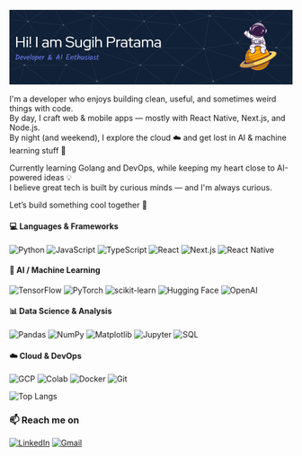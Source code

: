 
![hi there](./src/github-header.png)

I'm a developer who enjoys building clean, useful, and sometimes weird things with code.  
By day, I craft web & mobile apps — mostly with React Native, Next.js, and Node.js.  
By night (and weekend), I explore the cloud ☁️ and get lost in AI & machine learning stuff 🤖

Currently learning Golang and DevOps, while keeping my heart close to AI-powered ideas 💡  
I believe great tech is built by curious minds — and I'm always curious.

Let’s build something cool together 🚀

#### 💻 Languages & Frameworks
![Python](https://img.shields.io/badge/-Python-3776AB?style=flat&logo=python&logoColor=white)
![JavaScript](https://img.shields.io/badge/-JavaScript-F7DF1E?style=flat&logo=javascript&logoColor=black)
![TypeScript](https://img.shields.io/badge/-TypeScript-3178C6?style=flat&logo=typescript&logoColor=white)
![React](https://img.shields.io/badge/-React-20232A?style=flat&logo=react)
![Next.js](https://img.shields.io/badge/-Next.js-black?style=flat&logo=next.js)
![React Native](https://img.shields.io/badge/-React%20Native-61DAFB?style=flat&logo=react&logoColor=black)


#### 🧠 AI / Machine Learning
![TensorFlow](https://img.shields.io/badge/-TensorFlow-FF6F00?style=flat&logo=tensorflow&logoColor=white)
![PyTorch](https://img.shields.io/badge/-PyTorch-EE4C2C?style=flat&logo=pytorch&logoColor=white)
![scikit-learn](https://img.shields.io/badge/-scikit--learn-F7931E?style=flat&logo=scikit-learn&logoColor=white)
![Hugging Face](https://img.shields.io/badge/-HuggingFace-FFD21F?style=flat&logo=hugging-face&logoColor=black)
![OpenAI](https://img.shields.io/badge/-OpenAI-412991?style=flat&logo=openai&logoColor=white)

#### 📊 Data Science & Analysis
![Pandas](https://img.shields.io/badge/-Pandas-150458?style=flat&logo=pandas)
![NumPy](https://img.shields.io/badge/-NumPy-013243?style=flat&logo=numpy)
![Matplotlib](https://img.shields.io/badge/-Matplotlib-11557C?style=flat&logo=matplotlib&logoColor=white)
![Jupyter](https://img.shields.io/badge/-Jupyter-F37626?style=flat&logo=jupyter&logoColor=white)
![SQL](https://img.shields.io/badge/-SQL-4479A1?style=flat&logo=mysql&logoColor=white)

#### ☁️ Cloud & DevOps
![GCP](https://img.shields.io/badge/-Google%20Cloud-4285F4?style=flat&logo=google-cloud&logoColor=white)
![Colab](https://img.shields.io/badge/-Colab-F9AB00?style=flat&logo=googlecolab&logoColor=white)
![Docker](https://img.shields.io/badge/-Docker-2496ED?style=flat&logo=docker&logoColor=white)
![Git](https://img.shields.io/badge/-Git-F05032?style=flat&logo=git&logoColor=white)

![Top Langs](https://github-readme-stats.vercel.app/api/top-langs/?username=ugisugih&layout=compact&theme=radical)

### 📫 Reach me on
[![LinkedIn](https://img.shields.io/badge/-LinkedIn-blue?style=flat&logo=linkedin)](https://linkedin.com/in/sugih-pratama-nugraha)
[![Gmail](https://img.shields.io/badge/-Gmail-D14836?style=flat&logo=gmail)](mailto:sugihpratamas@gmail.com)

